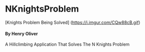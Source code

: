 # NKnightsProblem
[Knights Problem Being Solved] (https://i.imgur.com/CQw88cB.gif)
#### By Henry Oliver

A Hillclimbing Application That Solves The N Knights Problem
